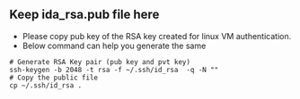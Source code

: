 ## Keep ida_rsa.pub file here

* Please copy pub key of the RSA key created for linux VM authentication.
* Below command can help you generate the same

```
# Generate RSA Key pair (pub key and pvt key)
ssh-keygen -b 2048 -t rsa -f ~/.ssh/id_rsa  -q -N ""
# Copy the public file
cp ~/.ssh/id_rsa .
```